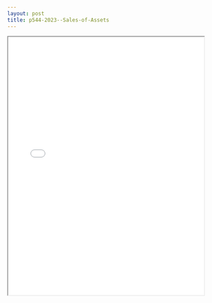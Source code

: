 ```yaml
---
layout: post
title: p544-2023--Sales-of-Assets
---
```


<div class="pdf-container">
<iframe src="/ea/assets/pdfs/p544-2023--Sales-of-Assets.pdf" height="600" width="90%" allowFullScreen="true"></iframe>
</div>

